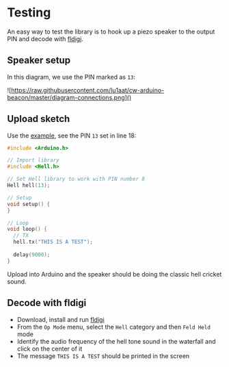 # Testing

An easy way to test the library is to hook up a piezo speaker to the output PIN and decode with [fldigi](https://sourceforge.net/projects/fldigi/).

## Speaker setup

In this diagram, we use the PIN marked as `13`:

![https://raw.githubusercontent.com/lu1aat/cw-arduino-beacon/master/diagram-connections.png]()


## Upload sketch

Use the [example](../examples/basic/basic.ino), see the PIN `13` set in line 18:

```cpp
#include <Arduino.h>

// Import library
#include <Hell.h>

// Set Hell library to work with PIN number 8
Hell hell(13);

// Setup
void setup() {
}

// Loop
void loop() {
  // TX
  hell.tx("THIS IS A TEST");
  
  delay(9000);
}
```

Upload into Arduino and the speaker should be doing the classic hell cricket sound.


## Decode with fldigi

- Download, install and run [fldigi](https://sourceforge.net/projects/fldigi/)
- From the `Op Mode` menu, select the `Hell` category and then `Feld Held` mode
- Identify the audio frequency of the hell tone sound in the waterfall and click on the center of it
- The message `THIS IS A TEST` should be printed in the screen